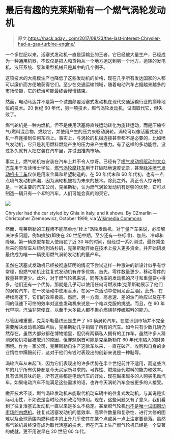 # 最后有趣的克莱斯勒有一个燃气涡轮发动机

> 原文:[https://hack aday . com/2017/08/23/the-last-interest-Chrysler-had-a-gas-turbine-engine/](https://hackaday.com/2017/08/23/the-last-interesting-chrysler-had-a-gas-turbine-engine/)

一个多世纪以来，活塞式发动机一直是运输业的王者。它已经被大量生产，已经成为一种通用机器，不仅仅是把人和货物从一个地方运送到另一个地方。运转的发电机、液压系统、泵和重型机械只是其中的几个例子。

这项技术的大规模生产也降低了这些发动机的价格，现在几乎所有发达国家的人都可以廉价而方便地获得它们。至少在交通运输领域，随着电动汽车占据越来越多的市场份额，它的统治可能最终会慢慢结束。

然而，电动马达并不是第一个试图颠覆活塞式发动机在现代交通运输行业的巅峰地位的技术。20 世纪 60 年代，另一项技术，燃气涡轮发动机，试图取代它，但失败了。

燃气轮机是一种内燃机，但不是使用活塞将直线运动转化为旋转运动，而是压缩空气/燃料混合物，燃烧它，并使用产生的压力来驱动涡轮。涡轮可以像活塞式发动机一样连接到任何东西上。事实上，与涡轮的机械连接甚至都不是必要的，比如喷气发动机，它只是利用燃料燃烧产生的压力来产生推力。有了这样的多功能性，没过多久就有人把它装在汽车里，并试图推向市场。

事实上，燃气轮机被安装在汽车上并不令人惊讶。已经有了[喷气发动机驱动的大众汽车](http://hackaday.com/2010/07/21/tailgating-this-car-carries-a-heavy-penalty/)用于攻读博士学位，[燃气涡轮摩托车](http://hackaday.com/2014/07/25/you-might-be-cool-but-youre-not-gas-turbine-motorcycle-cool/)用于打破陆地速度记录，甚至[脉冲喷气发动机卡丁车](http://hackaday.com/2015/05/17/do-not-try-this-at-home-a-jet-powered-go-kart/)仅仅是用废金属和希望制造的。在 50 年代末和 60 年代初，也有一点点喷气发动机热潮，因为涡轮机被视为未来的技术。除此之外，真正令人惊讶的是，一家主要的汽车公司，克莱斯勒，认为燃气涡轮发动机有足够的优势，它可以制造一辆只有一个*和*的汽车，人们可能会真的购买它。

![](../Images/7dbaa6e2a08ab315ea5aaeb3ab2a3371.png)

Chrysler had the car styled by Ghia in Italy, and it shows.
By CZmarlin — Christopher Ziemnowicz, October 1999, via [Wikimedia Commons](https://commons.wikimedia.org/wiki/File:1963_Chrysler_Turbine_in_Hershey_PA.JPG)

然而，克莱斯勒的工程师不能简单地“栓上”涡轮发动机。对于量产车来说，必须解决许多问题，例如排放(即使在 20 世纪中期，至少还有一些标准)、加热、冷却和降噪。第一辆原型车投入使用花了近 30 年的时间，但经过一系列测试，最终乘坐后来的原型车从纽约到洛杉矶，克莱斯勒开始在技术上投入更多资金，并开始研发最终成为唯一一辆使用燃气涡轮发动机的量产车。

虽然在活塞式发动机已经被彻底证明的情况下尝试这样一种激进的新设计似乎有悖常理，但燃气轮机比往复式发动机有许多优势。首先，零件数量更少，移动零件的数量甚至更少。此外，对于燃气轮机来说，同等功率的发动机的尺寸和重量要小得多。他们还有一个优势，那就是几乎可以使用任何可燃液体(克莱斯勒展示了他们的涡轮汽车，在一次活动中使用香水，在另一次活动中使用龙舌兰酒)。此外，在持续高速下，它们的效率极高。然而，另一方面，高怠速、差的油门响应以及在不同的低速下可怜的效率对这些发动机来说是一个难以克服的挑战。而且，在 60 年代早期，汽油非常便宜，以至于大多数人都不担心燃烧非传统燃料的能力。

尽管困难重重，克莱斯勒最终还是生产了 50 辆涡轮汽车。在意识到市场并不完全需要解决发动机的缺点后，克莱斯勒几乎销毁了所有的汽车。如今只有少数几辆仍然存在，虽然大部分都在博物馆里，但仍有两辆私人拥有的工作车。虽然许多人猜测涡轮机项目被取消的原因，但罪魁祸首可能是克莱斯勒在 60 年代末陷入的财务困境。作为一家公司，克莱斯勒自生产这款车以来，一直在破产、收购和自身的企业惰性中蹒跚前行，这对于他们有钱时表现出的创新来说是一种耻辱。

涡轮汽车从未起飞，因为它们表现出的许多优势在半个世纪前并不适用，而这些汽车的几乎所有优势都是今天买家所寻求的。可靠性、燃烧替代燃料的能力和效率。具有讽刺意味的是，所有这些都是电动汽车的好处，现在越来越多的人购买电动汽车。如果电动汽车不能满足这些需求的话，也许今天涡轮汽车会被更多的人接受。

撇开技术不谈，燃气涡轮发动机未能取代机动车辆中的往复式发动机，与其说是实际可用性，不如说是当时经济和政治的作用。现在，这些问题又有了意义，我们看到了往复活塞式发动机一直以来是多么不稳定。甚至燃气轮机[也不是唯一试图撼动市场的内燃机](http://hackaday.com/2016/03/03/broken-promises-of-the-wankel-engine/)。往复式活塞发动机的低效率、高零件数量和复杂性、进行大修的困难以及全球范围内燃料成本的上升几乎使其在某个点或另一点上注定要衰落。虽然燃气轮机最终没有成为取代活塞的技术，但在汽车上生产燃气轮机已经是一个显著的成就，更不用说早在 20 世纪 60 年代。